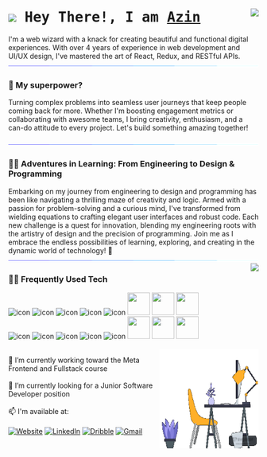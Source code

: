 <!--
**azinmbd/azinmbd** is a ✨ _special_ ✨ repository because its `README.md` (this file) appears on your GitHub profile.
-->


<h1 align="left">
        <samp>
    <img src="https://raw.githubusercontent.com/MartinHeinz/MartinHeinz/master/wave.gif" width="20px"> Hey There!, I am
    <b><a target="_blank" href="https://azinmobed.com">Azin</a></b>
  </samp>
  <img align="right" src="https://komarev.com/ghpvc/?username=azinmbd&label=Visitors&color=8A2BE2&style=for-the-badge" />
</h1>


I'm a web wizard with a knack for creating beautiful and functional digital experiences. With over 4 years of experience in web development and UI/UX design, I've mastered the art of React, Redux, and RESTful APIs. 
<img src="/images/line.gif" >
<h3 align="left">
  👯 My superpower? 
</h3>

Turning complex problems into seamless user journeys that keep people coming back for more. Whether I'm boosting engagement metrics or collaborating with awesome teams, I bring creativity, enthusiasm, and a can-do attitude to every project. Let's build something amazing together!

<img src="/images/line.gif" >
<h3 align="left">
👩‍🎓 Adventures in Learning: From Engineering to Design & Programming
  </h3>
Embarking on my journey from engineering to design and programming has been like navigating a thrilling maze of creativity and logic. Armed with a passion for problem-solving and a curious mind, I've transformed from wielding equations to crafting elegant user interfaces and robust code. Each new challenge is a quest for innovation, blending my engineering roots with the artistry of design and the precision of programming. Join me as I embrace the endless possibilities of learning, exploring, and creating in the dynamic world of technology! 🌟

<img src="/images/line.gif" >




<img align="right" src="https://github-readme-stats.vercel.app/api/top-langs?username=azinmbd&show_icons=true&layout=compact&theme=midnight-purple&card_width=350" />

<h3 align="left">
👩‍💻 Frequently Used Tech
  </h3>
  <div align="left">
    <img src="https://techstack-generator.vercel.app/js-icon.svg" alt="icon"width="50" height="50" />
    <img src="https://techstack-generator.vercel.app/react-icon.svg" alt="icon" width="50" height="50" />
    <img src="https://techstack-generator.vercel.app/redux-icon.svg" alt="icon" width="50" height="50" />
    <img src="https://techstack-generator.vercel.app/restapi-icon.svg" alt="icon" width="50" height="50" />
    <img src="https://techstack-generator.vercel.app/sass-icon.svg" alt="icon" width="50" height="50" />
          <img src="https://skillicons.dev/icons?i=css" width="45" height="45" />
          <img src="https://skillicons.dev/icons?i=html" width="45" height="45"  />
               <img src="https://skillicons.dev/icons?i=vscode" width="45" height="45"  />
          
  </div>

<div align="left">
     
  <img src="https://techstack-generator.vercel.app/java-icon.svg" alt="icon" width="50" height="50" />
  <img src="https://techstack-generator.vercel.app/python-icon.svg" alt="icon" width="50" height="50" />
  <img src="https://techstack-generator.vercel.app/github-icon.svg" alt="icon" width="50" height="50" />
 <img src="https://techstack-generator.vercel.app/mysql-icon.svg" alt="icon" width="50" height="50" />
      <img src="https://techstack-generator.vercel.app/prettier-icon.svg" alt="icon" width="50" height="50" />
      <img src="https://skillicons.dev/icons?i=express" width="45" height="45"  />
         <img src="https://skillicons.dev/icons?i=bootstrap" width="45" height="45"  />
         <img src="https://skillicons.dev/icons?i=figma" width="45" height="45"  />
         
 
</div>

<br>
<img src="/images/desk.gif" width="200" height="200" align="right" />


🌱 I’m currently working toward the Meta Frontend and Fullstack course  
<br />
🔭 I’m currently looking for a Junior Software Developer position  
<br />
📫 I'm available at:
<br />
<br />
[![Website](https://img.shields.io/badge/Website-DC143C?style=for-the-badge&logo=medium&logoColor=white)](https://azinmobed.com)
[![LinkedIn](https://img.shields.io/badge/LinkedIn-0077B5?style=for-the-badge&logo=linkedin&logoColor=white)](https://www.linkedin.com/in/azin-mobedmehdiabadi/)
[![Dribble](https://img.shields.io/badge/Dribble-EA4C89?style=for-the-badge&logo=dribbble&logoColor=white)](https://dribbble.com/azin-mobedmehdiabadi)
[![Gmail](https://img.shields.io/badge/Gmail-D14836?style=for-the-badge&logo=gmail&logoColor=white)](mailto:azin.moubed@gmail.com)











